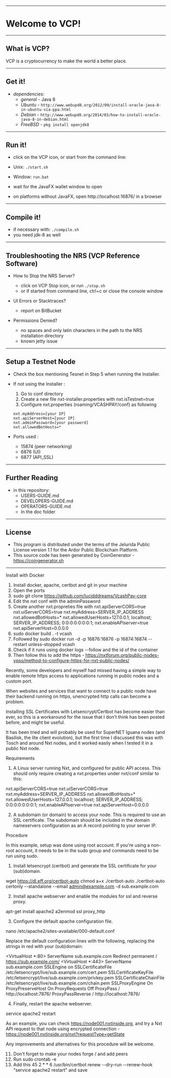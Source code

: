 ----
# Welcome to VCP! #

----
## What is VCP? ##
VCP is a cryptocurrency to make the world a better place.

----
## Get it! ##

  - *dependencies*:
    - *general* - Java 8
    - *Ubuntu* - `http://www.webupd8.org/2012/09/install-oracle-java-8-in-ubuntu-via-ppa.html`
    - *Debian* - `http://www.webupd8.org/2014/03/how-to-install-oracle-java-8-in-debian.html`
    - *FreeBSD* - `pkg install openjdk8`

----
## Run it! ##

  - click on the VCP icon, or start from the command line:
  - Unix: `./start.sh`
  - Window: `run.bat`

  - wait for the JavaFX wallet window to open
  - on platforms without JavaFX, open http://localhost:16876/ in a browser

----
## Compile it! ##

  - if necessary with: `./compile.sh`
  - you need jdk-8 as well

----
## Troubleshooting the NRS (VCP Reference Software) ##

  - How to Stop the NRS Server?
    - click on VCP Stop icon, or run `./stop.sh`
    - or if started from command line, ctrl+c or close the console window

  - UI Errors or Stacktraces?
    - report on BitBucket

  - Permissions Denied?
    - no spaces and only latin characters in the path to the NRS installation directory
    - known jetty issue

----
## Setup a Testnet Node ##

  - Check the box mentioning Tesnet in Step 5 when running the Installer.
  - If not using the Installer :
    1. Go to conf directory 
    2. Create a new file nxt-installer.properties with
    nxt.isTestnet=true
    3. Configure nxt.properties (roaming/VCASHPAY/conf) as following
    ```
    nxt.myAddress=[your IP]
    nxt.apiServerHost=[your IP]
    nxt.adminPassword=[your password]
    nxt.allowedBotHosts=*
    ```

  - Ports used :
    - 15874 (peer networking)
    - 6876  (UI)
    - 6877  (API_SSL)

----
## Further Reading ##

  - in this repository:
    - USERS-GUIDE.md
    - DEVELOPERS-GUIDE.md
    - OPERATORS-GUIDE.md
    - In the doc folder

----

## License
* This program is distributed under the terms of the Jelurida Public License version 1.1 for the Ardor Public Blockchain Platform.
* This source code has been generated by CoinGenerator - https://coingenerator.sh

----
Install with Docker
1. Install docker, apache, certbot and git in your machine
2. Open the ports
3. sudo git clone https://github.com/lucidddreams/VcashPay-core
4. Edit the nxt conf with the adminPassword
5. Create another nxt.propreties file with
nxt.apiServerCORS=true
nxt.uiServerCORS=true
nxt.myAddress=SERVER_IP_ADDRESS
nxt.allowedBotHosts=*
nxt.allowedUserHosts=127.0.0.1; localhost; SERVER_IP_ADDRESS; 0:0:0:0:0:0:0:1;
nxt.enableAPIserver=true
nxt.apiServerHost=0.0.0.0
6. sudo docker build . -t vcash
7. Followed by  sudo docker run -d -p  16876:16876 -p 16874:16874 --restart unless-stopped vcash
8. Check if it runs using docker logs --follow and the id of the container
9. Then follow this to add the https - https://nxtforum.org/public-nodes-vpss/method-to-configure-https-for-nxt-public-nodes/

Recently, some developers and myself had missed having a simple way to enable remote https access to applications running in public nodes and a custom port.

When websites and services that want to connect to a public node have their backend running on https, unencrypted http calls can become a problem.

Installing SSL Certificates with Letsencrypt/Certbot has become easier than ever, so this is a workaround for the issue that I don't think has been posted before, and might be useful.

It has been tried and will probably be used for SuperNET Iguana nodes (and Basilisk, the lite client evolution), but the first time I discussed this was with Tosch and around Nxt nodes, and it worked easily when I tested it in a public Nxt node.


Requirements

1) A Linux server running Nxt, and configured for public API access. This should only require creating a nxt.properties under nxt/conf similar to this:

nxt.apiServerCORS=true
nxt.uiServerCORS=true
nxt.myAddress=SERVER_IP_ADDRESS
nxt.allowedBotHosts=*
nxt.allowedUserHosts=127.0.0.1; localhost; SERVER_IP_ADDRESS; 0:0:0:0:0:0:0:1;
nxt.enableAPIserver=true
nxt.apiServerHost=0.0.0.0

2) A subdomain (or domain) to access your node. This is required to use an SSL certificate. The subdomain should be included in the domain nameservers configuration as an A record pointing to your server IP.


Procedure

In this example, setup was done using root account. If you're using a non-root account, it needs to be in the sudo group and commands need to be run using sudo.

1) Install letsencrypt (certbot) and generate the SSL certificate for your (sub)domain.

wget https://dl.eff.org/certbot-auto
chmod a+x ./certbot-auto
./certbot-auto certonly --standalone --email admin@example.com -d sub.example.com

2) Install apache webserver and enable the modules for ssl and reverse proxy.

apt-get install apache2
a2enmod ssl proxy_http

3) Configure the default apache configuration file.

nano /etc/apache2/sites-available/000-default.conf

Replace the default configuration lines with the following, replacing the strings in red with your (sub)domain:

<VirtualHost *:80>
        ServerName sub.example.com
        Redirect permanent / https://sub.example.com/
</VirtualHost>
<IfModule mod_ssl.c>
<VirtualHost *:443>
        ServerName sub.example.com
        SSLEngine on
        SSLCertificateFile /etc/letsencrypt/live/sub.example.com/cert.pem
        SSLCertificateKeyFile /etc/letsencrypt/live/sub.example.com/privkey.pem
        SSLCertificateChainFile /etc/letsencrypt/live/sub.example.com/chain.pem
        SSLProxyEngine On
        ProxyPreserveHost On
        ProxyRequests Off
        ProxyPass / http://localhost:7876/
        ProxyPassReverse / http://localhost:7876/
</VirtualHost>
</IfModule>

4) Finally, restart the apache webserver.

service apache2 restart


As an example, you can check https://node001.nxtinside.org, and try a Nxt API request to that node using encrypted connection - https://node001.nxtinside.org/nxt?requestType=getState

Any improvements and alternatives for this procedure will be welcome.

11. Don't forget to make your nodes forge / and add peers
12. Run sudo crontab -e
13. Add this 45 2 * * 6 /usr/bin/certbot renew --dry-run --renew-hook "service apache2 restart" and save

